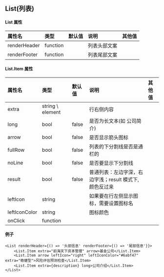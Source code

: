 ## List(列表)

#### List 属性

| 属性名       | 类型     | 默认值 | 说明         | 其他值 |
| :----------- | :------- | :----- | :----------- | :----- |
| renderHeader | function |        | 列表头部文案 |
| renderFooter | function |        | 列表尾部文案 |

#### List.Item 属性

| 属性名        | 类型             | 默认值 | 说明                                                   | 其他值 |
| :------------ | :--------------- | :----- | :----------------------------------------------------- | :----- |
| extra         | string \ element |        | 行右侧内容                                             |
| long          | bool             | false  | 是否为长文本(如 公司简介)                              |
| arrow         | bool             | false  | 是否显示箭头图标                                       |
| fullRow       | bool             | false  | 列表的下分割线是否是通栏的                             |
| noLine        | bool             | false  | 是否要显示下分割线                                     |
| result        | bool             | false  | 普通列表：左边字深，右边字浅；result 模式下,颜色反过来 |
| leftIcon      | string           |        | 如果要在行左侧显示图标，需要设置图标名                 |
| leftIconColor | string           |        | 图标颜色                                               |
| onClick       | function         |        |                                                        |

#### 例子

```
<List renderHeader={() => '头部信息' renderFooter={() => '尾部信息'}}>
	<List.Item extra="前海天下资本管理" arrow>基金公司</List.Item>
	<List.Item arrow leftIcon="right" leftIconColor="#6abf47" extra="稳健型">风险评估预测检查</List.Item>
	<List.Item extra={description} long>公司介绍</List.Item>
</List>
```
